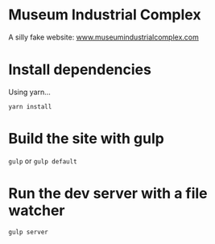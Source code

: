 # Museum Industrial Complex

A silly fake website: www.museumindustrialcomplex.com

# Install dependencies

Using yarn...

`yarn install`

# Build the site with gulp

`gulp` or `gulp default`

# Run the dev server with a file watcher

`gulp server`
